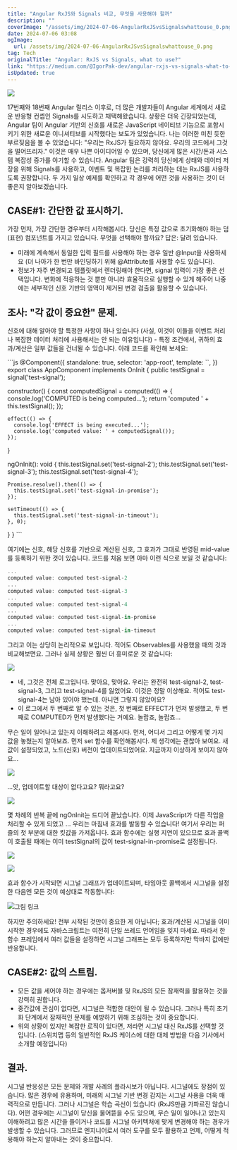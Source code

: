 ```yaml
---
title: "Angular RxJS와 Signals 비교, 무엇을 사용해야 할까"
description: ""
coverImage: "/assets/img/2024-07-06-AngularRxJSvsSignalswhattouse_0.png"
date: 2024-07-06 03:08
ogImage:
  url: /assets/img/2024-07-06-AngularRxJSvsSignalswhattouse_0.png
tag: Tech
originalTitle: "Angular: RxJS vs Signals, what to use?"
link: "https://medium.com/@IgorPak-dev/angular-rxjs-vs-signals-what-to-use-17f2655b7e9c"
isUpdated: true
---
```


![](/assets/img/2024-07-06-AngularRxJSvsSignalswhattouse_0.png)

17번째와 18번째 Angular 릴리스 이후로, 더 많은 개발자들이 Angular 세계에서 새로운 반응형 컨셉인 Signals를 시도하고 채택해왔습니다. 상황은 더욱 긴장되었는데, Angular 팀이 Angular 기반의 신호를 새로운 JavaScript 네이티브 기능으로 포함시키기 위한 새로운 이니셔티브를 시작했다는 보도가 있었습니다. 나는 이러한 미친 듯한 부르짖음을 볼 수 있었습니다: "우리는 RxJS가 필요하지 않아요. 우리의 코드에서 그것을 떨어뜨리자." 이것은 매우 나쁜 아이디어일 수 있으며, 당신에게 많은 시간/돈과 시스템 복잡성 증가를 야기할 수 있습니다. Angular 팀은 강력히 당신에게 상태와 데이터 저장을 위해 Signals를 사용하고, 이벤트 및 복잡한 논리를 처리하는 데는 RxJS를 사용하도록 권장합니다. 두 가지 일상 예제를 확인하고 각 경우에 어떤 것을 사용하는 것이 더 좋은지 알아보겠습니다.

## CASE#1: 간단한 값 표시하기.

가장 먼저, 가장 간단한 경우부터 시작해봅시다. 당신은 특정 값으로 초기화해야 하는 덤 (표현) 컴포넌트를 가지고 있습니다. 무엇을 선택해야 할까요? 답은: 달려 있습니다.

<!-- cozy-coder - 수평 -->

<ins class="adsbygoogle"
     style="display:block"
     data-ad-client="ca-pub-4877378276818686"
     data-ad-slot="1107185301"
     data-ad-format="auto"
     data-full-width-responsive="true"></ins>

<script>
     (adsbygoogle = window.adsbygoogle || []).push({});
</script>

- 미래에 계속해서 동일한 입력 필드를 사용해야 하는 경우 일반 @Input을 사용하세요 (더 나아가 한 번만 바인딩하기 위해 @Attribute를 사용할 수도 있습니다).
- 정보가 자주 변경되고 템플릿에서 렌더링해야 한다면, signal 입력이 가장 좋은 선택입니다. 변화에 적응하는 것 뿐만 아니라 효율적으로 실행할 수 있게 해주어 나중에는 세부적인 신호 기반의 영역이 제거된 변경 검출을 활용할 수 있습니다.

## 조사: "각 값이 중요한" 문제.

신호에 대해 알아야 할 특정한 사항이 하나 있습니다 (사실, 이것이 이들을 이벤트 처리나 복잡한 데이터 처리에 사용해서는 안 되는 이유입니다) - 특정 조건에서, 귀하의 효과/계산은 일부 값들을 건너뛸 수 있습니다. 아래 코드를 확인해 보세요:

\`\`\`js
@Component({
standalone: true,
selector: 'app-root',
template: \`\`,
})
export class AppComponent implements OnInit {
public testSignal = signal('test-signal');

constructor() {
const computedSignal = computed(() => {
console.log('COMPUTED is being computed...');
return 'computed ' + this.testSignal();
});

    effect(() => {
      console.log('EFFECT is being executed...');
      console.log('computed value: ' + computedSignal());
    });

}

ngOnInit(): void {
this.testSignal.set('test-signal-2');
this.testSignal.set('test-signal-3');
this.testSignal.set('test-signal-4');

    Promise.resolve().then(() => {
      this.testSignal.set('test-signal-in-promise');
    });

    setTimeout(() => {
      this.testSignal.set('test-signal-in-timeout');
    }, 0);

}
}
\`\`\`

<!-- cozy-coder - 수평 -->

<ins class="adsbygoogle"
     style="display:block"
     data-ad-client="ca-pub-4877378276818686"
     data-ad-slot="1107185301"
     data-ad-format="auto"
     data-full-width-responsive="true"></ins>

<script>
     (adsbygoogle = window.adsbygoogle || []).push({});
</script>

여기에는 신호, 해당 신호를 기반으로 계산된 신호, 그 효과가 그대로 반영된 mid-value를 등록하기 위한 것이 있습니다. 코드를 처음 보면 아마 이런 식으로 보일 것 같습니다:

```js
...
computed value: computed test-signal-2
...
computed value: computed test-signal-3
...
computed value: computed test-signal-4
...
computed value: computed test-signal-in-promise
...
computed value: computed test-signal-in-timeout
```

그리고 이는 상당히 논리적으로 보입니다. 적어도 Observables를 사용했을 때의 것과 비교해보면요. 그러나 실제 상황은 훨씬 더 흥미로운 것 같습니다:

![](/assets/img/2024-07-06-AngularRxJSvsSignalswhattouse_1.png)

<!-- cozy-coder - 수평 -->

<ins class="adsbygoogle"
     style="display:block"
     data-ad-client="ca-pub-4877378276818686"
     data-ad-slot="1107185301"
     data-ad-format="auto"
     data-full-width-responsive="true"></ins>

<script>
     (adsbygoogle = window.adsbygoogle || []).push({});
</script>

- 네, 그것은 전체 로그입니다. 맞아요, 맞아요. 우리는 완전히 test-signal-2, test-signal-3, 그리고 test-signal-4를 잃었어요. 이것은 정말 이상해요. 적어도 test-signal-4는 남아 있어야 했는데. 아니면 그렇지 않았어요?
- 이 로그에서 두 번째로 알 수 있는 것은, 첫 번째로 EFFECT가 먼저 발생했고, 두 번째로 COMPUTED가 먼저 발생했다는 거예요. 놀랍죠, 놀랍죠...

무슨 일이 일어나고 있는지 이해하려고 해봅시다. 먼저, 어디서 그리고 어떻게 몇 가지 값을 놓쳤는지 알아보죠. 먼저 set 함수를 확인해봅시다. 제 생각에는 괜찮아 보여요. 새 값이 설정되었고, 노드(신호) 버전이 업데이트되었어요. 지금까지 이상하게 보이지 않아요...

![](/assets/img/2024-07-06-AngularRxJSvsSignalswhattouse_2.png)

...앗, 업데이트할 대상이 없다고요? 뭐라고요?

<!-- cozy-coder - 수평 -->

<ins class="adsbygoogle"
     style="display:block"
     data-ad-client="ca-pub-4877378276818686"
     data-ad-slot="1107185301"
     data-ad-format="auto"
     data-full-width-responsive="true"></ins>

<script>
     (adsbygoogle = window.adsbygoogle || []).push({});
</script>

![](/assets/img/2024-07-06-AngularRxJSvsSignalswhattouse_3.png)

몇 차례의 반복 끝에 ngOnInit는 드디어 끝났습니다. 이제 JavaScript가 다른 작업을 처리할 수 있게 되었고 ... 우리는 마침내 효과를 발동할 수 있습니다! 여기서 우리는 퍼즐의 첫 부분에 대한 킷값을 가져옵니다. 효과 함수에는 실행 지연이 있으므로 효과 콜백이 호출될 때에는 이미 testSignal의 값이 test-signal-in-promise로 설정됩니다.

![](/assets/img/2024-07-06-AngularRxJSvsSignalswhattouse_4.png)

![](/assets/img/2024-07-06-AngularRxJSvsSignalswhattouse_5.png)

<!-- cozy-coder - 수평 -->

<ins class="adsbygoogle"
     style="display:block"
     data-ad-client="ca-pub-4877378276818686"
     data-ad-slot="1107185301"
     data-ad-format="auto"
     data-full-width-responsive="true"></ins>

<script>
     (adsbygoogle = window.adsbygoogle || []).push({});
</script>

효과 함수가 시작되면 시그널 그래프가 업데이트되며, 타임아웃 콜백에서 시그널을 설정한 다음엔 모든 것이 예상대로 작동합니다:

![그림 링크](/assets/img/2024-07-06-AngularRxJSvsSignalswhattouse_6.png)

하지만 주의하세요! 전부 시작된 것만이 중요한 게 아닙니다; 효과/계산된 시그널을 이미 시작한 경우에도 자바스크립트는 여전히 단일 쓰레드 언어임을 잊지 마세요. 따라서 한 함수 프레임에서 여러 값들을 설정하면 시그널 그래프는 모두 등록하지만 막바지 값에만 반응합니다.

## CASE#2: 값의 스트림.

<!-- cozy-coder - 수평 -->

<ins class="adsbygoogle"
     style="display:block"
     data-ad-client="ca-pub-4877378276818686"
     data-ad-slot="1107185301"
     data-ad-format="auto"
     data-full-width-responsive="true"></ins>

<script>
     (adsbygoogle = window.adsbygoogle || []).push({});
</script>

- 모든 값을 세어야 하는 경우에는 옵저버블 및 RxJS의 모든 잠재력을 활용하는 것을 강력히 권합니다.
- 중간값에 관심이 없다면, 시그널은 적합한 대안이 될 수 있습니다. 그러나 특히 초기화 단계에서 잠재적인 문제를 예방하기 위해 조심하는 것이 중요합니다.
- 위의 상황이 있지만 복잡한 로직이 있다면, 저라면 시그널 대신 RxJS를 선택할 것입니다. (스위치맵 등의 일반적인 RxJS 케이스에 대한 대체 방법을 다음 기사에서 소개할 예정입니다)

## 결과.

시그널 반응성은 모든 문제와 개발 사례의 플라시보가 아닙니다. 시그널에도 장점이 있습니다. 많은 경우에 유용하며, 미래의 시그널 기반 변경 감지는 시그널 사용을 더욱 매력적으로 만듭니다. 그러나 시그널은 학습 곡선이 있습니다 (RxJS만큼 가파르진 않습니다). 어떤 경우에는 시그널이 당신을 물어뜯을 수도 있으며, 무슨 일이 일어나고 있는지 이해하려고 많은 시간을 들이거나 코드를 시그널 아키텍처에 맞게 변경해야 하는 경우가 발생할 수 있습니다.
그러므로 엔지니어로서 여러 도구를 모두 활용하고 언제, 어떻게 적용해야 하는지 알아내는 것이 중요합니다.
